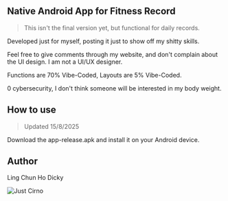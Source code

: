## Native Android App for Fitness Record

> This isn't the final version yet, but functional for daily records.

Developed just for myself, posting it just to show off my shitty skills.

Feel free to give comments through my website, and don't complain about the UI design. I am not a UI/UX designer.

Functions are 70% Vibe-Coded, Layouts are 5% Vibe-Coded.

0 cybersecurity, I don't think someone will be interested in my body weight.

## How to use

> Updated 15/8/2025

Download the app-release.apk and install it on your Android device.

## Author
Ling Chun Ho Dicky

![Just Cirno](https://i.imgur.com/Of8A6Ss.gif)

